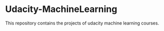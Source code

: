 # Udacity-MachineLearning
This repository contains the projects of udacity machine learning courses.
